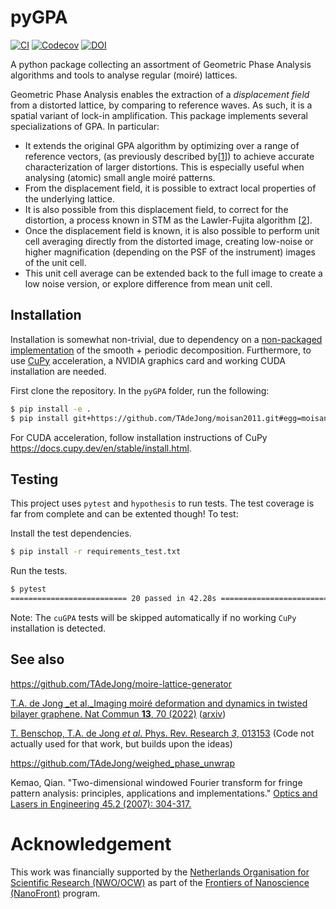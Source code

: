 # pyGPA

[![CI](https://github.com/TAdeJong/pyGPA/actions/workflows/ci.yaml/badge.svg)](https://github.com/TAdeJong/pyGPA/actions/workflows/ci.yaml)
[![Codecov](https://img.shields.io/codecov/c/gh/TAdeJong/pyGPA)](https://app.codecov.io/gh/TAdeJong/pyGPA)
[![DOI](https://zenodo.org/badge/331613874.svg)](https://zenodo.org/badge/latestdoi/331613874)

A python package collecting an assortment of Geometric Phase Analysis algorithms and tools to analyse regular (moiré) lattices. 

Geometric Phase Analysis enables the extraction of a _displacement field_ from a distorted lattice, by comparing to reference waves. As such, it is a spatial variant of lock-in amplification. This package implements several specializations of GPA. In particular: 
- It extends the original GPA algorithm by optimizing over a range of reference vectors, (as previously described by\[[1](https://doi.org/10.1016/j.optlaseng.2005.10.012)\]) to achieve accurate characterization of larger distortions. This is especially useful when analysing (atomic) small angle moiré patterns.
- From the displacement field, it is possible to extract local properties of the underlying lattice.
- It is also possible from this displacement field, to correct for the distortion, a process known in STM as the Lawler-Fujita algorithm \[[2](https://doi.org/10.1038/nature09169)\].
- Once the displacement field is known, it is also possible to perform unit cell averaging directly from the distorted image, creating low-noise or higher magnification (depending on the PSF of the instrument) images of the unit cell.
- This unit cell average can be extended back to the full image to create a low noise version, or explore difference from mean unit cell.

## Installation

Installation is somewhat non-trivial, due to dependency on a [non-packaged implementation](https://github.com/TAdeJong/moisan2011) of the smooth + periodic decomposition. Furthermore, to use [CuPy](https://docs.cupy.dev/en/stable/install.html) acceleration, a NVIDIA graphics card and working CUDA installation are needed.

First clone the repository. In the `pyGPA` folder, run the following:

```bash
$ pip install -e .
$ pip install git+https://github.com/TAdeJong/moisan2011.git#egg=moisan2011
```

For CUDA acceleration, follow installation instructions of CuPy https://docs.cupy.dev/en/stable/install.html.

## Testing

This project uses ``pytest`` and ``hypothesis`` to run tests. The test coverage is far from complete and can be extented though! To test:

Install the test dependencies.

```bash
$ pip install -r requirements_test.txt
```

Run the tests.

```bash
$ pytest
========================== 20 passed in 42.28s ============================
```

Note: The `cuGPA` tests will be skipped automatically if no working `CuPy` installation is detected.

## See also

https://github.com/TAdeJong/moire-lattice-generator


[T.A. de Jong _et al._Imaging moiré deformation and dynamics in twisted bilayer graphene. Nat Commun **13**, 70 (2022)](https://doi.org/10.1038/s41467-021-27646-1) ([arxiv](https://arxiv.org/abs/2107.14716))

[T. Benschop, T.A. de Jong _et al._ Phys. Rev. Research *3*, 013153](https://doi.org/10.1103/PhysRevResearch.3.013153) (Code not actually used for that work, but builds upon the ideas)

https://github.com/TAdeJong/weighed_phase_unwrap

Kemao, Qian. "Two-dimensional windowed Fourier transform for fringe pattern analysis: principles, applications and implementations." [Optics and Lasers in Engineering 45.2 (2007): 304-317.](https://doi.org/10.1016/j.optlaseng.2005.10.012)

# Acknowledgement

This work was financially supported by the [Netherlands Organisation for Scientific Research (NWO/OCW)](https://www.nwo.nl/en/science-enw) as part of the [Frontiers of Nanoscience (NanoFront)](https://www.universiteitleiden.nl/en/research/research-projects/science/frontiers-of-nanoscience-nanofront) program.
